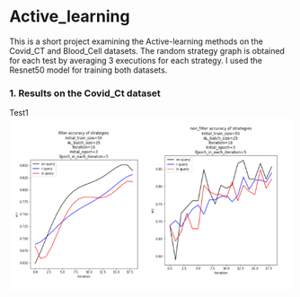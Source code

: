 # Active_learning
This is a short project examining the Active-learning methods on the Covid_CT and Blood_Cell datasets. The random strategy graph is obtained for each test by averaging 3 executions for each strategy. I used the Resnet50 model for training both datasets.

### 1. Results on the Covid_Ct dataset
  Test1
<img src="https://github.com/alish1377/Active_learning/blob/main/assets/dataset1_test1.png" title="Marinated_seasoning_crab detection"/>

